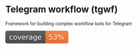 # Telegram workflow (tgwf)
Framework for building complex workflow bots for Telegram

![Coverage](test/reports/coverage.svg)